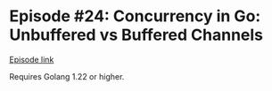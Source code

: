 # Episode #24: Concurrency in Go: Unbuffered vs Buffered Channels

[Episode link](https://www.codeheim.io/courses/Episode-24-Concurrency-in-Go-Unbuffered-vs-Buffered-Channels-65d1777ee4b06c111b430ee3)

Requires Golang 1.22 or higher.
